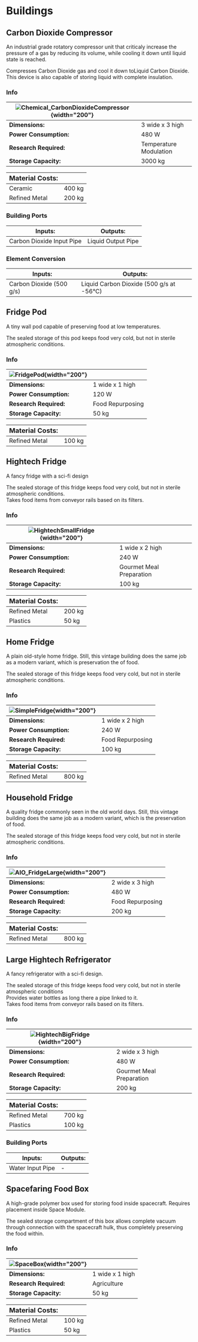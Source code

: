 # Buildings
## Carbon Dioxide Compressor
An industrial grade rotatory compressor unit that criticaly increase the pressure of a gas by reducing its volume, while cooling it down until liquid state is reached.

Compresses Carbon Dioxide gas and cool it down toLiquid Carbon Dioxide. This device is also capable of storing liquid with complete insulation.
### Info
| ![Chemical_CarbonDioxideCompressor](/assets/images/buildings/Chemical_CarbonDioxideCompressor.png){width="200"} | |
|-|-|
|**Dimensions:** | 3 wide x 3 high|
|**Power Consumption:**| 480 W|
|**Research Required:**| Temperature Modulation|
|**Storage Capacity:**| 3000 kg|

|**<font size="+1">Material Costs:</font>**| |
|-|-|
|Ceramic|400 kg|
|Refined Metal|200 kg|

### Building Ports
|Inputs:|Outputs:|
|-|-|
|Carbon Dioxide Input Pipe|Liquid Output Pipe|

### Element Conversion
|Inputs:|Outputs:|
|-|-|
|Carbon Dioxide (500 g/s)<br>|Liquid Carbon Dioxide (500 g/s at -56°C)<br>|



## Fridge Pod
A tiny wall pod capable of preserving food at low temperatures.

The sealed storage of this pod keeps food very cold, but not in sterile atmospheric conditions.
### Info
| ![FridgePod](/assets/images/buildings/FridgePod.png){width="200"} | |
|-|-|
|**Dimensions:** | 1 wide x 1 high|
|**Power Consumption:**| 120 W|
|**Research Required:**| Food Repurposing|
|**Storage Capacity:**| 50 kg|

|**<font size="+1">Material Costs:</font>**| |
|-|-|
|Refined Metal|100 kg|


## Hightech Fridge
A fancy fridge with a sci-fi design

The sealed storage of this fridge keeps food very cold, but not in sterile atmospheric conditions.<br/>Takes food items from conveyor rails based on its filters.
### Info
| ![HightechSmallFridge](/assets/images/buildings/HightechSmallFridge.png){width="200"} | |
|-|-|
|**Dimensions:** | 1 wide x 2 high|
|**Power Consumption:**| 240 W|
|**Research Required:**| Gourmet Meal Preparation|
|**Storage Capacity:**| 100 kg|

|**<font size="+1">Material Costs:</font>**| |
|-|-|
|Refined Metal|200 kg|
|Plastics|50 kg|


## Home Fridge
A plain old-style home fridge. Still, this vintage building does the same job as a modern variant, which is preservation the of food.

The sealed storage of this fridge keeps food very cold, but not in sterile atmospheric conditions.
### Info
| ![SimpleFridge](/assets/images/buildings/SimpleFridge.png){width="200"} | |
|-|-|
|**Dimensions:** | 1 wide x 2 high|
|**Power Consumption:**| 240 W|
|**Research Required:**| Food Repurposing|
|**Storage Capacity:**| 100 kg|

|**<font size="+1">Material Costs:</font>**| |
|-|-|
|Refined Metal|800 kg|


## Household Fridge
A quality fridge commonly seen in the old world days. Still, this vintage building does the same job as a modern variant, which is the preservation of food.

The sealed storage of this fridge keeps food very cold, but not in sterile atmospheric conditions.
### Info
| ![AIO_FridgeLarge](/assets/images/buildings/AIO_FridgeLarge.png){width="200"} | |
|-|-|
|**Dimensions:** | 2 wide x 3 high|
|**Power Consumption:**| 480 W|
|**Research Required:**| Food Repurposing|
|**Storage Capacity:**| 200 kg|

|**<font size="+1">Material Costs:</font>**| |
|-|-|
|Refined Metal|800 kg|


## Large Hightech Refrigerator
A fancy refrigerator with a sci-fi design.

The sealed storage of this fridge keeps food very cold, but not in sterile atmospheric conditions<br/>Provides water bottles as long there a pipe linked to it.<br/>Takes food items from conveyor rails based on its filters.
### Info
| ![HightechBigFridge](/assets/images/buildings/HightechBigFridge.png){width="200"} | |
|-|-|
|**Dimensions:** | 2 wide x 3 high|
|**Power Consumption:**| 480 W|
|**Research Required:**| Gourmet Meal Preparation|
|**Storage Capacity:**| 200 kg|

|**<font size="+1">Material Costs:</font>**| |
|-|-|
|Refined Metal|700 kg|
|Plastics|100 kg|

### Building Ports
|Inputs:|Outputs:|
|-|-|
|Water Input Pipe|-|


## Spacefaring Food Box
A high-grade polymer box used for storing food inside spacecraft. Requires placement inside Space Module.

The sealed storage compartment of this box allows complete vacuum through connection with the spacecraft hulk, thus completely preserving the food within.
### Info
| ![SpaceBox](/assets/images/buildings/SpaceBox.png){width="200"} | |
|-|-|
|**Dimensions:** | 1 wide x 1 high|
|**Research Required:**| Agriculture|
|**Storage Capacity:**| 50 kg|

|**<font size="+1">Material Costs:</font>**| |
|-|-|
|Refined Metal|100 kg|
|Plastics|50 kg|


